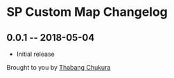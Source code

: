 # SP Custom Map Changelog

## 0.0.1 -- 2018-05-04

* Initial release

Brought to you by [Thabang Chukura](http://www.chukura.site)
